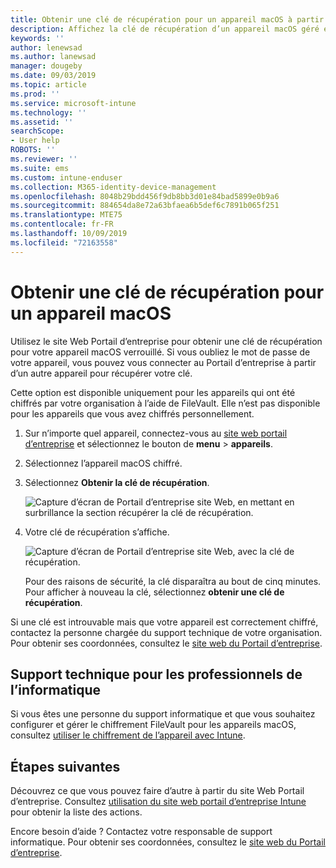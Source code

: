 ```yaml
---
title: Obtenir une clé de récupération pour un appareil macOS à partir du site Web Portail d’entreprise Intune
description: Affichez la clé de récupération d’un appareil macOS géré et géré.
keywords: ''
author: lenewsad
ms.author: lanewsad
manager: dougeby
ms.date: 09/03/2019
ms.topic: article
ms.prod: ''
ms.service: microsoft-intune
ms.technology: ''
ms.assetid: ''
searchScope:
- User help
ROBOTS: ''
ms.reviewer: ''
ms.suite: ems
ms.custom: intune-enduser
ms.collection: M365-identity-device-management
ms.openlocfilehash: 8048b29bdd456f9db8bb3d01e84bad5899e0b9a6
ms.sourcegitcommit: 884654da8e72a63bfaea6b5def6c7891b065f251
ms.translationtype: MTE75
ms.contentlocale: fr-FR
ms.lasthandoff: 10/09/2019
ms.locfileid: "72163558"
---
```

# <a name="get-a-recovery-key-for-a-macos-device"></a>Obtenir une clé de récupération pour un appareil macOS

Utilisez le site Web Portail d’entreprise pour obtenir une clé de récupération pour votre appareil macOS verrouillé. Si vous oubliez le mot de passe de votre appareil, vous pouvez vous connecter au Portail d’entreprise à partir d’un autre appareil pour récupérer votre clé.  

Cette option est disponible uniquement pour les appareils qui ont été chiffrés par votre organisation à l’aide de FileVault. Elle n’est pas disponible pour les appareils que vous avez chiffrés personnellement.

1. Sur n’importe quel appareil, connectez-vous au [site web portail d’entreprise](https://portal.manage.microsoft.com) et sélectionnez le bouton de **menu** > **appareils**.  
2. Sélectionnez l’appareil macOS chiffré.  
3. Sélectionnez **Obtenir la clé de récupération**.  

    ![Capture d’écran de Portail d’entreprise site Web, en mettant en surbrillance la section récupérer la clé de récupération.](./media/1907-recovery2-cpweb-intune.PNG)  

4. Votre clé de récupération s’affiche.

    ![Capture d’écran de Portail d’entreprise site Web, avec la clé de récupération.](./media/1907-recovery-cpweb-intune.PNG)  

    Pour des raisons de sécurité, la clé disparaîtra au bout de cinq minutes. Pour afficher à nouveau la clé, sélectionnez **obtenir une clé de récupération**.

Si une clé est introuvable mais que votre appareil est correctement chiffré, contactez la personne chargée du support technique de votre organisation. Pour obtenir ses coordonnées, consultez le [site web du Portail d’entreprise](https://go.microsoft.com/fwlink/?linkid=2010980).  

## <a name="it-pro-support"></a>Support technique pour les professionnels de l’informatique

Si vous êtes une personne du support informatique et que vous souhaitez configurer et gérer le chiffrement FileVault pour les appareils macOS, consultez [utiliser le chiffrement de l’appareil avec Intune](/intune/protect/encrypt-devices).

## <a name="next-steps"></a>Étapes suivantes

Découvrez ce que vous pouvez faire d’autre à partir du site Web Portail d’entreprise. Consultez [utilisation du site web portail d’entreprise Intune](using-the-intune-company-portal-website.md) pour obtenir la liste des actions.  

Encore besoin d’aide ? Contactez votre responsable de support informatique. Pour obtenir ses coordonnées, consultez le [site web du Portail d’entreprise](https://go.microsoft.com/fwlink/?linkid=2010980).  
